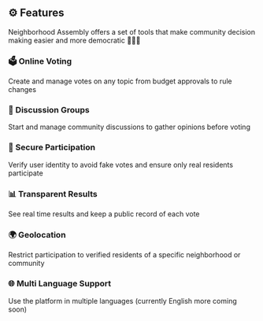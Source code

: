 ## ⚙️ Features

Neighborhood Assembly offers a set of tools that make community decision making easier and more democratic 🧑‍🤝‍🧑

### 🗳️ Online Voting
Create and manage votes on any topic from budget approvals to rule changes

### 💬 Discussion Groups
Start and manage community discussions to gather opinions before voting

### 🔐 Secure Participation
Verify user identity to avoid fake votes and ensure only real residents participate

### 📊 Transparent Results
See real time results and keep a public record of each vote

### 🌍 Geolocation
Restrict participation to verified residents of a specific neighborhood or community

### 🌐 Multi Language Support
Use the platform in multiple languages (currently English more coming soon)

